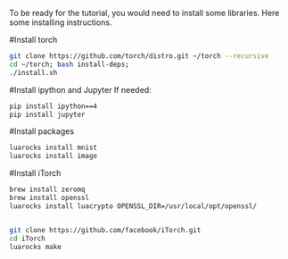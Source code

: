 To be ready for the tutorial, you would need to install some libraries. Here some installing instructions. 

#Install torch
``` bash
git clone https://github.com/torch/distro.git ~/torch --recursive 
cd ~/torch; bash install-deps; 
./install.sh 
```



#Install ipython and Jupyter
If needed:

``` bash
pip install ipython==4
pip install jupyter
```


#Install packages
``` bash
luarocks install mnist
luarocks install image
```


#Install iTorch
``` bash
brew install zeromq
brew install openssl
luarocks install luacrypto OPENSSL_DIR=/usr/local/opt/openssl/


git clone https://github.com/facebook/iTorch.git
cd iTorch
luarocks make 
```

